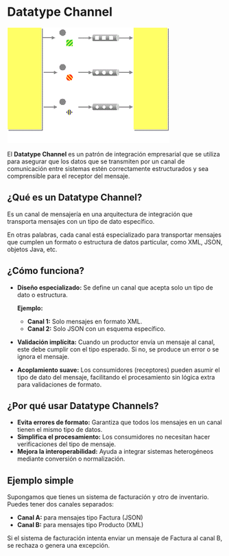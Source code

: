 # Datatype Channel

![Solución Datatype Channel](DatatypeSolution.gif)

El **Datatype Channel** es un patrón de integración empresarial que se utiliza para asegurar que los datos que se transmiten por un canal de comunicación entre sistemas estén correctamente estructurados y sea comprensible para el receptor del mensaje.

## ¿Qué es un Datatype Channel?

Es un canal de mensajería en una arquitectura de integración que transporta mensajes con un tipo de dato específico.

En otras palabras, cada canal está especializado para transportar mensajes que cumplen un formato o estructura de datos particular, como XML, JSON, objetos Java, etc.

## ¿Cómo funciona?

- **Diseño especializado:** Se define un canal que acepta solo un tipo de dato o estructura.

  **Ejemplo:**
  - **Canal 1:** Solo mensajes en formato XML.
  - **Canal 2:** Solo JSON con un esquema específico.

- **Validación implícita:** Cuando un productor envía un mensaje al canal, este debe cumplir con el tipo esperado. Si no, se produce un error o se ignora el mensaje.

- **Acoplamiento suave:** Los consumidores (receptores) pueden asumir el tipo de dato del mensaje, facilitando el procesamiento sin lógica extra para validaciones de formato.

## ¿Por qué usar Datatype Channels?

- **Evita errores de formato:** Garantiza que todos los mensajes en un canal tienen el mismo tipo de datos.
- **Simplifica el procesamiento:** Los consumidores no necesitan hacer verificaciones del tipo de mensaje.
- **Mejora la interoperabilidad:** Ayuda a integrar sistemas heterogéneos mediante conversión o normalización.

## Ejemplo simple

Supongamos que tienes un sistema de facturación y otro de inventario. Puedes tener dos canales separados:

- **Canal A:** para mensajes tipo Factura (JSON)
- **Canal B:** para mensajes tipo Producto (XML)

Si el sistema de facturación intenta enviar un mensaje de Factura al canal B, se rechaza o genera una excepción.


